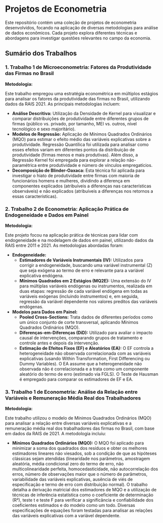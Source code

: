 # Projetos de Econometria

Este repositório contém uma coleção de projetos de econometria desenvolvidos, focando na aplicação de diversas metodologias para análise de dados econômicos. Cada projeto explora diferentes técnicas e abordagens para investigar questões relevantes no campo da economia.

## Sumário dos Trabalhos

### 1. Trabalho 1 de Microeconometria: Fatores da Produtividade das Firmas no Brasil

**Metodologia:**

Este trabalho empregou uma estratégia econométrica em múltiplos estágios para analisar os fatores da produtividade das firmas no Brasil, utilizando dados da RAIS 2021. As principais metodologias incluem:

*   **Análise Descritiva:** Utilização da Densidade de Kernel para visualizar e comparar distribuições de produtividade entre diferentes grupos de firmas (público vs. privado, por tamanho, MEI vs. outros, nível tecnológico e sexo majoritário).
*   **Modelos de Regressão:** Aplicação de Mínimos Quadrados Ordinários (MQO) para estimar o efeito médio das variáveis explicativas sobre a produtividade. Regressão Quantílica foi utilizada para analisar como esses efeitos variam em diferentes pontos da distribuição de produtividade (firmas menos e mais produtivas). Além disso, a Regressão Kernel foi empregada para explorar a relação não-paramétrica entre produtividade e número de vínculos empregatícios.
*   **Decomposição de Blinder-Oaxaca:** Esta técnica foi aplicada para investigar o hiato de produtividade entre firmas com maioria de funcionários homens e mulheres, dividindo a diferença em componentes explicados (atribuíveis a diferenças nas características observáveis) e não explicados (atribuíveis a diferenças nos retornos a essas características).

### 2. Trabalho 2 de Econometria: Aplicação Prática de Endogeneidade e Dados em Painel

**Metodologia:**

Este projeto focou na aplicação prática de técnicas para lidar com endogeneidade e na modelagem de dados em painel, utilizando dados da RAIS entre 2011 e 2021. As metodologias abordadas foram:

*   **Endogeneidade:**
    *   **Estimadores de Variáveis Instrumentais (IV):** Utilizados para corrigir a endogeneidade, buscando uma variável instrumental (Z) que seja exógena ao termo de erro e relevante para a variável explicativa endógena.
    *   **Mínimos Quadrados em 2 Estágios (MQ2E):** Uma extensão do IV para múltiplas variáveis endógenas ou instrumentos, realizada em duas etapas: regressão de cada variável endógena em todas as variáveis exógenas (incluindo instrumentos) e, em seguida, regressão da variável dependente nos valores preditos das variáveis endógenas.
*   **Modelos para Dados em Painel:**
    *   **Pooled Cross-Sections:** Trata dados de diferentes períodos como um único conjunto de corte transversal, aplicando Mínimos Quadrados Ordinários (MQO).
    *   **Diferenças-em-Diferenças (DiD):** Utilizado para avaliar o impacto causal de intervenções, comparando grupos de tratamento e controle antes e depois da intervenção.
    *   **Estimação de Efeitos Fixos (EF) e Aleatórios (EA):** O EF controla a heterogeneidade não observada correlacionada com as variáveis explicativas (usando Within Transformation, First Differencing ou Dummy Variables). O EA assume que a heterogeneidade não observada não é correlacionada e a trata como um componente aleatório do termo de erro (estimado via FGLS). O Teste de Hausman é empregado para comparar os estimadores de EF e EA.

### 3. Trabalho 1 de Econometria: Análise da Relação entre Variáveis e Remuneração Média Real dos Trabalhadores

**Metodologia:**

Este trabalho utilizou o modelo de Mínimos Quadrados Ordinários (MQO) para analisar a relação entre diversas variáveis explicativas e a remuneração média real dos trabalhadores das firmas no Brasil, com base em dados da RAIS de 2021. A metodologia incluiu:

*   **Mínimos Quadrados Ordinários (MQO):** O MQO foi aplicado para minimizar a soma dos quadrados dos resíduos e obter os melhores estimadores lineares não viesados, sob a condição de que as hipóteses clássicas sejam atendidas (linearidade nos parâmetros, amostragem aleatória, média condicional zero do termo de erro, não multicolinearidade perfeita, homocedasticidade, não autocorrelação dos erros, número de observações maior que o número de parâmetros, variabilidade das variáveis explicativas, ausência de viés de especificação e termo de erro com distribuição normal). O trabalho detalha a derivação matricial dos estimadores de MQO e a utilização de técnicas de inferência estatística como o coeficiente de determinação (R²), teste t e teste F para verificar a significância e confiabilidade dos coeficientes estimados e do modelo como um todo. Diversas especificações de equações foram testadas para analisar as relações das variáveis explicativas com a variável dependente.



